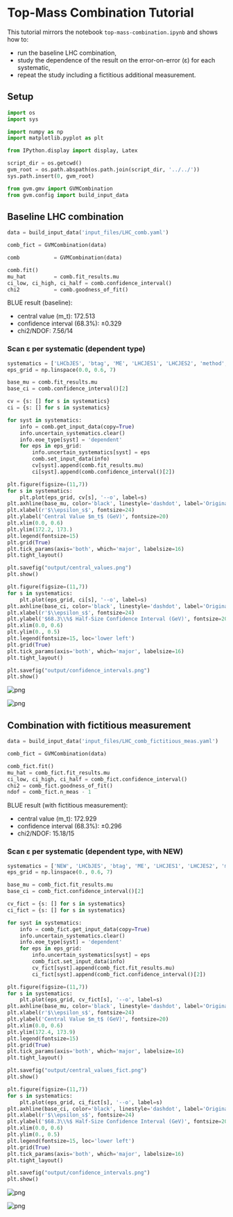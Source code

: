 # Top-Mass Combination Tutorial

This tutorial mirrors the notebook `top-mass-combination.ipynb` and shows how to:
- run the baseline LHC combination,
- study the dependence of the result on the error-on-error (ε) for each systematic,
- repeat the study including a fictitious additional measurement.

## Setup

```python
import os
import sys

import numpy as np
import matplotlib.pyplot as plt

from IPython.display import display, Latex

script_dir = os.getcwd()
gvm_root = os.path.abspath(os.path.join(script_dir, '../../'))
sys.path.insert(0, gvm_root)

from gvm.gmv import GVMCombination
from gvm.config import build_input_data
```

## Baseline LHC combination

```python
data = build_input_data('input_files/LHC_comb.yaml')

comb_fict = GVMCombination(data)

comb           = GVMCombination(data)

comb.fit()
mu_hat         = comb.fit_results.mu
ci_low, ci_high, ci_half = comb.confidence_interval()
chi2           = comb.goodness_of_fit()
```

BLUE result (baseline):
- central value (m_t): 172.513
- confidence interval (68.3%): ±0.329
- chi2/NDOF: 7.56/14

### Scan ε per systematic (dependent type)

```python
systematics = ['LHCbJES', 'btag', 'ME', 'LHCJES1', 'LHCJES2', 'method', 'CMSbHad', 'LHCrad']
eps_grid = np.linspace(0.0, 0.6, 7)

base_mu = comb.fit_results.mu
base_ci = comb.confidence_interval()[2]

cv = {s: [] for s in systematics}
ci = {s: [] for s in systematics}

for syst in systematics:
    info = comb.get_input_data(copy=True)
    info.uncertain_systematics.clear()
    info.eoe_type[syst] = 'dependent'
    for eps in eps_grid:
        info.uncertain_systematics[syst] = eps
        comb.set_input_data(info)
        cv[syst].append(comb.fit_results.mu)
        ci[syst].append(comb.confidence_interval()[2])
```

```python
plt.figure(figsize=(11,7))
for s in systematics:
    plt.plot(eps_grid, cv[s], '--o', label=s)
plt.axhline(base_mu, color='black', linestyle='dashdot', label='Original Combination')
plt.xlabel(r'$\\epsilon_s$', fontsize=24)
plt.ylabel('Central Value $m_t$ (GeV)', fontsize=20)
plt.xlim(0.0, 0.6)
plt.ylim(172.2, 173.)
plt.legend(fontsize=15)
plt.grid(True)
plt.tick_params(axis='both', which='major', labelsize=16)
plt.tight_layout()

plt.savefig("output/central_values.png")
plt.show()
```

```python
plt.figure(figsize=(11,7))
for s in systematics:
    plt.plot(eps_grid, ci[s], '--o', label=s)
plt.axhline(base_ci, color='black', linestyle='dashdot', label='Original Combination')
plt.xlabel(r'$\\epsilon_s$', fontsize=24)
plt.ylabel('$68.3\\%$ Half-Size Confidence Interval (GeV)', fontsize=20)
plt.xlim(0.0, 0.6)
plt.ylim(0., 0.5)
plt.legend(fontsize=15, loc='lower left')
plt.grid(True)
plt.tick_params(axis='both', which='major', labelsize=16)
plt.tight_layout()

plt.savefig("output/confidence_intervals.png")
plt.show()
```

![png](output/central_values.png)

![png](output/confidence_intervals.png)

## Combination with fictitious measurement

```python
data = build_input_data('input_files/LHC_comb_fictitious_meas.yaml')

comb_fict = GVMCombination(data)

comb_fict.fit()
mu_hat = comb_fict.fit_results.mu
ci_low, ci_high, ci_half = comb_fict.confidence_interval()
chi2 = comb_fict.goodness_of_fit()
ndof = comb_fict.n_meas - 1
```

BLUE result (with fictitious measurement):
- central value (m_t): 172.929
- confidence interval (68.3%): ±0.296
- chi2/NDOF: 15.18/15

### Scan ε per systematic (dependent type, with NEW)

```python
systematics = ['NEW', 'LHCbJES', 'btag', 'ME', 'LHCJES1', 'LHCJES2', 'method', 'CMSbHad', 'LHCrad']
eps_grid = np.linspace(0., 0.6, 7)

base_mu = comb_fict.fit_results.mu
base_ci = comb_fict.confidence_interval()[2]

cv_fict = {s: [] for s in systematics}
ci_fict = {s: [] for s in systematics}

for syst in systematics:
    info = comb_fict.get_input_data(copy=True)
    info.uncertain_systematics.clear()
    info.eoe_type[syst] = 'dependent'
    for eps in eps_grid:
        info.uncertain_systematics[syst] = eps
        comb_fict.set_input_data(info)
        cv_fict[syst].append(comb_fict.fit_results.mu)
        ci_fict[syst].append(comb_fict.confidence_interval()[2])
```

```python
plt.figure(figsize=(11,7))
for s in systematics:
    plt.plot(eps_grid, cv_fict[s], '--o', label=s)
plt.axhline(base_mu, color='black', linestyle='dashdot', label='Original Combination')
plt.xlabel(r'$\\epsilon_s$', fontsize=24)
plt.ylabel('Central Value $m_t$ (GeV)', fontsize=20)
plt.xlim(0.0, 0.6)
plt.ylim(172.4, 173.9)
plt.legend(fontsize=15)
plt.grid(True)
plt.tick_params(axis='both', which='major', labelsize=16)
plt.tight_layout()

plt.savefig("output/central_values_fict.png")
plt.show()
```

```python
plt.figure(figsize=(11,7))
for s in systematics:
    plt.plot(eps_grid, ci_fict[s], '--o', label=s)
plt.axhline(base_ci, color='black', linestyle='dashdot', label='Original Combination')
plt.xlabel(r'$\\epsilon_s$', fontsize=24)
plt.ylabel('$68.3\\%$ Half-Size Confidence Interval (GeV)', fontsize=20)
plt.xlim(0.0, 0.6)
plt.ylim(0., 0.5)
plt.legend(fontsize=15, loc='lower left')
plt.grid(True)
plt.tick_params(axis='both', which='major', labelsize=16)
plt.tight_layout()

plt.savefig("output/confidence_intervals.png")
plt.show()
```

![png](output/central_values_fict.png)

![png](output/confidence_intervals_fict.png)
